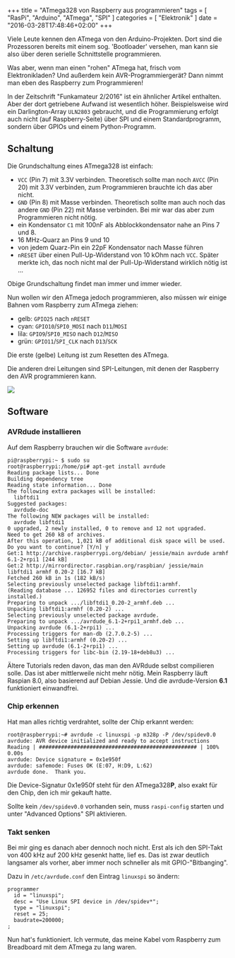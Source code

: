 +++
title = "ATmega328 von Raspberry aus programmieren"
tags = [ "RasPi", "Arduino", "ATmega", "SPI" ]
categories = [ "Elektronik" ]
date = "2016-03-28T17:48:46+02:00"
+++

Viele Leute kennen den ATmega von den Arduino-Projekten. Dort sind die
Prozessoren bereits mit einem sog. 'Bootloader' versehen, man kann sie
also über deren serielle Schnittstelle programmieren.

Was aber, wenn man einen "rohen" ATmega hat, frisch vom
Elektronikladen? Und außerdem kein AVR-Programmiergerät? Dann nimmt
man eben des Raspberry zum Programmieren!

<!--more-->

In der Zeitschrift "Funkamateur 2/2016" ist ein ähnlicher Artikel
enthalten. Aber der dort getriebene Aufwand ist wesentlich höher.
Beispielsweise wird ein Darlington-Array `ULN2803` gebraucht, und die
Programmierung erfolgt auch nicht (auf Raspberry-Seite) über SPI und
einem Standardprogramm, sondern über GPIOs und einem Python-Programm.


## Schaltung

Die Grundschaltung eines ATmega328 ist einfach:

* `VCC` (Pin 7) mit 3.3V verbinden. Theoretisch sollte man noch `AVCC`
  (Pin 20) mit 3.3V verbinden, zum Programmieren brauchte ich das aber
  nicht.
* `GND` (Pin 8) mit Masse verbinden. Theoretisch sollte man auch noch das
  andere `GND` (Pin 22) mit Masse verbinden. Bei mir war das aber zum
  Programmieren nicht nötig.
* ein Kondensator `C1` mit 100nF als Abblockkondensator nahe an Pins 7
  und 8.
* 16 MHz-Quarz an Pins 9 und 10
* von jedem Quarz-Pin ein 22pF Kondensator nach Masse führen
* `nRESET` über einen Pull-Up-Widerstand von 10 kOhm nach `VCC`. Später
  merkte ich, das noch nicht mal der Pull-Up-Widerstand wirklich nötig
  ist ...

Obige Grundschaltung findet man immer und immer wieder.

Nun wollen wir den ATmega jedoch programmieren, also müssen wir einige
Bahnen vom Raspberry zum ATmega ziehen:

* gelb: `GPIO25` nach `nRESET`
* cyan: `GPIO10`/`SPI0_MOSI` nach `D11`/`MOSI`
* lila: `GPIO9`/`SPI0_MISO` nach `D12`/`MISO`
* grün: `GPIO11`/`SPI_CLK` nach `D13`/`SCK`

Die erste (gelbe) Leitung ist zum Resetten des ATmega.

Die anderen drei Leitungen sind SPI-Leitungen, mit denen der Raspberry
den AVR programmieren kann.

<img src="schema.png" class="pure-img">

## Software

### AVRdude installieren

Auf dem Raspberry brauchen wir die Software `avrdude`:

``` keepit
pi@raspberrypi:~ $ sudo su
root@raspberrypi:/home/pi# apt-get install avrdude
Reading package lists... Done
Building dependency tree       
Reading state information... Done
The following extra packages will be installed:
  libftdi1
Suggested packages:
  avrdude-doc
The following NEW packages will be installed:
  avrdude libftdi1
0 upgraded, 2 newly installed, 0 to remove and 12 not upgraded.
Need to get 260 kB of archives.
After this operation, 1,021 kB of additional disk space will be used.
Do you want to continue? [Y/n] y
Get:1 http://archive.raspberrypi.org/debian/ jessie/main avrdude armhf 6.1-2+rpi1 [244 kB]
Get:2 http://mirrordirector.raspbian.org/raspbian/ jessie/main libftdi1 armhf 0.20-2 [16.7 kB]
Fetched 260 kB in 1s (182 kB/s)                              
Selecting previously unselected package libftdi1:armhf.
(Reading database ... 126952 files and directories currently installed.)
Preparing to unpack .../libftdi1_0.20-2_armhf.deb ...
Unpacking libftdi1:armhf (0.20-2) ...
Selecting previously unselected package avrdude.
Preparing to unpack .../avrdude_6.1-2+rpi1_armhf.deb ...
Unpacking avrdude (6.1-2+rpi1) ...
Processing triggers for man-db (2.7.0.2-5) ...
Setting up libftdi1:armhf (0.20-2) ...
Setting up avrdude (6.1-2+rpi1) ...
Processing triggers for libc-bin (2.19-18+deb8u3) ...
```

Ältere Tutorials reden davon, das man den AVRdude selbst compilieren
solle. Das ist aber mittlerweile nicht mehr nötig. Mein Raspberry
läuft Raspian 8.0, also basierend auf Debian Jessie. Und die
avrdude-Version **6.1** funktioniert einwandfrei.


### Chip erkennen

Hat man alles richtig verdrahtet, sollte der Chip erkannt werden:

``` keepit
root@raspberrypi:~# avrdude -c linuxspi -p m328p -P /dev/spidev0.0 
avrdude: AVR device initialized and ready to accept instructions
Reading | ################################################## | 100% 0.00s
avrdude: Device signature = 0x1e950f
avrdude: safemode: Fuses OK (E:07, H:D9, L:62)
avrdude done.  Thank you.
```

Die Device-Signatur 0x1e950f steht für den ATmega328**P**, also exakt
für den Chip, den ich mir gekauft hatte.


Sollte kein `/dev/spidev0.0` vorhanden sein, muss `raspi-config`
starten und unter "Advanced Options" SPI aktivieren.

### Takt senken

Bei mir ging es danach aber dennoch noch nicht. Erst als ich den
SPI-Takt von 400 kHz auf 200 kHz gesenkt hatte, lief es. Das ist zwar
deutlich langsamer als vorher, aber immer noch schneller als mit
GPIO-"Bitbanging".


Dazu in `/etc/avrdude.conf` den Eintrag `linuxspi` so ändern:

``` keepit
programmer
  id = "linuxspi";
  desc = "Use Linux SPI device in /dev/spidev*";
  type = "linuxspi";
  reset = 25;
  baudrate=200000;
;
```

Nun hat's funktioniert. Ich vermute, das meine Kabel vom Raspberry zum
Breadboard mit dem ATmega zu lang waren.
